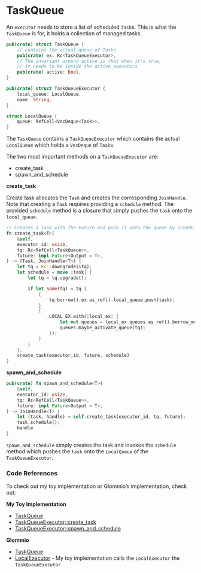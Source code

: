 # TaskQueue

An `executor` needs to store a list of scheduled `Task`s. This is what the `TaskQueue` is for, it holds a collection of managed tasks.

```rust
pub(crate) struct TaskQueue {
    // contains the actual queue of Tasks
    pub(crate) ex: Rc<TaskQueueExecutor>,
    // The invariant around active is that when it's true,
    // it needs to be inside the active_executors
    pub(crate) active: bool,
}

pub(crate) struct TaskQueueExecutor {
    local_queue: LocalQueue,
    name: String,
}

struct LocalQueue {
    queue: RefCell<VecDeque<Task>>,
}
```

The `TaskQueue` contains a `TaskQueueExecutor` which contains the actual `LocalQueue` which holds a `VecDeque` of `Task`s.

The two most important methods on a `TaskQueueExecutor` are:

- create_task
- spawn_and_schedule

**create_task**

Create task allocates the `Task` and creates the corresponding `JoinHandle`. Note that creating a `Task` requires providing a `schedule` method. The provided `schedule` method is a closure that simply pushes the `task` onto the `local_queue`.

```rust
// Creates a Task with the Future and push it onto the queue by scheduling
fn create_task<T>(
    &self,
    executor_id: usize,
    tq: Rc<RefCell<TaskQueue>>,
    future: impl Future<Output = T>,
) -> (Task, JoinHandle<T>) {
    let tq = Rc::downgrade(&tq);
    let schedule = move |task| {
        let tq = tq.upgrade();

        if let Some(tq) = tq {
            {
                tq.borrow().ex.as_ref().local_queue.push(task);
            }
            {
                LOCAL_EX.with(|local_ex| {
                    let mut queues = local_ex.queues.as_ref().borrow_mut();
                    queues.maybe_activate_queue(tq);
                });
            }
        }
    };
    create_task(executor_id, future, schedule)
}
```

**spawn_and_schedule**

```rust
pub(crate) fn spawn_and_schedule<T>(
    &self,
    executor_id: usize,
    tq: Rc<RefCell<TaskQueue>>,
    future: impl Future<Output = T>,
) -> JoinHandle<T> {
    let (task, handle) = self.create_task(executor_id, tq, future);
    task.schedule();
    handle
}
```

`spawn_and_schedule` simply creates the task and invokes the `schedule` method which pushes the `task` onto the `LocalQueue` of the `TaskQueueExecutor`.

### Code References

To check out my toy implementation or Glommio’s implementation, check out:

**My Toy Implementation**

- [TaskQueue](https://github.com/brianshih1/mini-async-runtime/blob/7025a02d91f19e258d69e966f8dfc98eeeed4ecc/src/executor/task_queue.rs#L16)
- [TaskQueueExecutor::create_task](https://github.com/brianshih1/mini-async-runtime/blob/7025a02d91f19e258d69e966f8dfc98eeeed4ecc/src/executor/task_queue.rs#L79)
- [TaskQueueExecutor::spawn_and_schedule](https://github.com/brianshih1/mini-async-runtime/blob/7025a02d91f19e258d69e966f8dfc98eeeed4ecc/src/executor/task_queue.rs#L110)

**Glommio**

- [TaskQueue](https://github.com/DataDog/glommio/blob/d93c460c3def6b11a224892657a6a6a80edf6311/glommio/src/executor/mod.rs#L126)
- [LocalExecutor](https://github.com/DataDog/glommio/blob/d93c460c3def6b11a224892657a6a6a80edf6311/glommio/src/executor/multitask.rs#L114) - My toy implementation calls the `LocalExecutor` the `TaskQueueExecutor`
